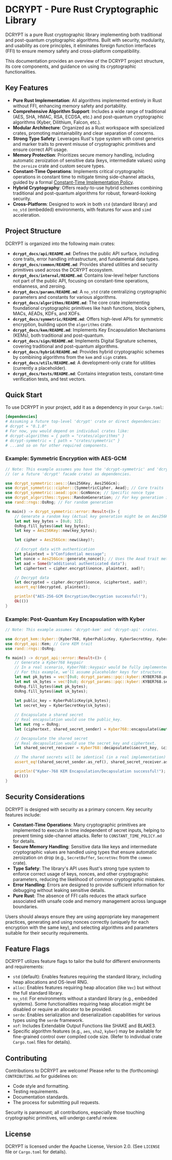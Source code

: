 # DCRYPT - Pure Rust Cryptographic Library

DCRYPT is a pure Rust cryptographic library implementing both traditional and post-quantum cryptographic algorithms. Built with security, modularity, and usability as core principles, it eliminates foreign function interfaces (FFI) to ensure memory safety and cross-platform compatibility.

This documentation provides an overview of the DCRYPT project structure, its core components, and guidance on using its cryptographic functionalities.

## Key Features

-   **Pure Rust Implementation**: All algorithms implemented entirely in Rust without FFI, enhancing memory safety and portability.
-   **Comprehensive Algorithm Support**: Includes a wide range of traditional (AES, SHA, HMAC, RSA, ECDSA, etc.) and post-quantum cryptographic algorithms (Kyber, Dilithium, Falcon, etc.).
-   **Modular Architecture**: Organized as a Rust workspace with specialized crates, promoting maintainability and clear separation of concerns.
-   **Strong Type Safety**: Leverages Rust's type system with const generics and marker traits to prevent misuse of cryptographic primitives and ensure correct API usage.
-   **Memory Protection**: Prioritizes secure memory handling, including automatic zeroization of sensitive data (keys, intermediate values) using the `zeroize` crate and custom secure types.
-   **Constant-Time Operations**: Implements critical cryptographic operations in constant time to mitigate timing side-channel attacks, guided by a formal [Constant-Time Implementation Policy](./CONSTANT_TIME_POLICY.md).
-   **Hybrid Cryptography**: Offers ready-to-use hybrid schemes combining traditional and post-quantum algorithms for robust, forward-looking security.
-   **Cross-Platform**: Designed to work in both `std` (standard library) and `no_std` (embedded) environments, with features for `wasm` and `simd` acceleration.

## Project Structure

DCRYPT is organized into the following main crates:

-   **`dcrypt_docs/api/README.md`**: Defines the public API surface, including core traits, error handling infrastructure, and fundamental data types.
-   **`dcrypt_docs/common/README.md`**: Provides shared utilities and security primitives used across the DCRYPT ecosystem.
-   **`dcrypt_docs/internal/README.md`**: Contains low-level helper functions not part of the public API, focusing on constant-time operations, endianness, and zeroing.
-   **`dcrypt_docs/params/README.md`**: A `no_std` crate centralizing cryptographic parameters and constants for various algorithms.
-   **`dcrypt_docs/algorithms/README.md`**: The core crate implementing foundational cryptographic primitives like hash functions, block ciphers, MACs, AEADs, KDFs, and XOFs.
-   **`dcrypt_docs/symmetric/README.md`**: Offers high-level APIs for symmetric encryption, building upon the `algorithms` crate.
-   **`dcrypt_docs/kem/README.md`**: Implements Key Encapsulation Mechanisms (KEMs), both traditional and post-quantum.
-   **`dcrypt_docs/sign/README.md`**: Implements Digital Signature schemes, covering traditional and post-quantum algorithms.
-   **`dcrypt_docs/hybrid/README.md`**: Provides hybrid cryptographic schemes by combining algorithms from the `kem` and `sign` crates.
-   **`dcrypt_docs/utils/README.md`**: A development-only crate for utilities (currently a placeholder).
-   **`dcrypt_docs/tests/README.md`**: Contains integration tests, constant-time verification tests, and test vectors.

## Quick Start

To use DCRYPT in your project, add it as a dependency in your `Cargo.toml`:

```toml
[dependencies]
# Assuming a future top-level 'dcrypt' crate or direct dependencies:
# dcrypt = "0.1.0"
# For now, you would depend on individual crates like:
# dcrypt-algorithms = { path = "crates/algorithms" }
# dcrypt-symmetric = { path = "crates/symmetric" }
# ...and so on for other required components.
```

### Example: Symmetric Encryption with AES-GCM

```rust
// Note: This example assumes you have the 'dcrypt-symmetric' and 'dcrypt-algorithms'
// (or a future 'dcrypt' facade crate) as dependencies.

use dcrypt_symmetric::aes::{Aes256Key, Aes256Gcm};
use dcrypt_symmetric::cipher::{SymmetricCipher, Aead}; // Core traits
use dcrypt_symmetric::aead::gcm::GcmNonce; // Specific nonce type
use dcrypt_algorithms::types::RandomGeneration; // For key generation if not directly on key type
use rand::rngs::OsRng; // For random generation

fn main() -> dcrypt_symmetric::error::Result<()> {
    // Generate a random key (Actual key generation might be on Aes256Key itself)
    let mut key_bytes = [0u8; 32];
    OsRng.fill_bytes(&mut key_bytes);
    let key = Aes256Key::new(key_bytes);

    let cipher = Aes256Gcm::new(&key)?;

    // Encrypt data with authentication
    let plaintext = b"Confidential message";
    let nonce = Aes256Gcm::generate_nonce(); // Uses the Aead trait method
    let aad = Some(b"additional authenticated data");
    let ciphertext = cipher.encrypt(&nonce, plaintext, aad)?;

    // Decrypt data
    let decrypted = cipher.decrypt(&nonce, &ciphertext, aad)?;
    assert_eq!(decrypted, plaintext);

    println!("AES-256-GCM Encryption/Decryption successful!");
    Ok(())
}
```

### Example: Post-Quantum Key Encapsulation with Kyber

```rust
// Note: This example assumes 'dcrypt-kem' and 'dcrypt-api' crates.

use dcrypt_kem::kyber::{Kyber768, KyberPublicKey, KyberSecretKey, KyberCiphertext, KyberSharedSecret};
use dcrypt_api::Kem; // Core KEM trait
use rand::rngs::OsRng;

fn main() -> dcrypt_api::error::Result<()> {
    // Generate a Kyber768 keypair
    // In a real scenario, Kyber768::keypair would be fully implemented.
    // For this example, we'll assume placeholder keys for structure.
    let mut pk_bytes = vec![0u8; dcrypt_params::pqc::kyber::KYBER768.public_key_size];
    let mut sk_bytes = vec![0u8; dcrypt_params::pqc::kyber::KYBER768.secret_key_size];
    OsRng.fill_bytes(&mut pk_bytes);
    OsRng.fill_bytes(&mut sk_bytes);
    
    let public_key = KyberPublicKey(pk_bytes);
    let secret_key = KyberSecretKey(sk_bytes);

    // Encapsulate a shared secret
    // Real encapsulation would use the public_key.
    let mut rng = OsRng;
    let (ciphertext, shared_secret_sender) = Kyber768::encapsulate(&mut rng, &public_key)?;

    // Decapsulate the shared secret
    // Real decapsulation would use the secret_key and ciphertext.
    let shared_secret_receiver = Kyber768::decapsulate(&secret_key, &ciphertext)?;

    // The shared secrets will be identical (in a real implementation)
    assert_eq!(shared_secret_sender.as_ref(), shared_secret_receiver.as_ref());

    println!("Kyber-768 KEM Encapsulation/Decapsulation successful!");
    Ok(())
}
```

## Security Considerations

DCRYPT is designed with security as a primary concern. Key security features include:

-   **Constant-Time Operations**: Many cryptographic primitives are implemented to execute in time independent of secret inputs, helping to prevent timing side-channel attacks. Refer to `CONSTANT_TIME_POLICY.md` for details.
-   **Secure Memory Handling**: Sensitive data like keys and intermediate cryptographic values are handled using types that ensure automatic zeroization on drop (e.g., `SecretBuffer`, `SecretVec` from the `common` crate).
-   **Type Safety**: The library's API uses Rust's strong type system to enforce correct usage of keys, nonces, and other cryptographic parameters, reducing the likelihood of common cryptographic mistakes.
-   **Error Handling**: Errors are designed to provide sufficient information for debugging without leaking sensitive details.
-   **Pure Rust**: The absence of FFI calls reduces the attack surface associated with unsafe code and memory management across language boundaries.

Users should always ensure they are using appropriate key management practices, generating and using nonces correctly (uniquely for each encryption with the same key), and selecting algorithms and parameters suitable for their security requirements.

## Feature Flags

DCRYPT utilizes feature flags to tailor the build for different environments and requirements:

-   `std` (default): Enables features requiring the standard library, including heap allocations and OS-level RNG.
-   `alloc`: Enables features requiring heap allocation (like `Vec`) but without the full standard library.
-   `no_std`: For environments without a standard library (e.g., embedded systems). Some functionalities requiring heap allocation might be disabled or require an allocator to be provided.
-   `serde`: Enables serialization and deserialization capabilities for various types using the `serde` framework.
-   `xof`: Includes Extendable Output Functions like SHAKE and BLAKE3.
-   Specific algorithm features (e.g., `aes`, `sha2`, `kyber`) may be available for fine-grained control over compiled code size. (Refer to individual crate `Cargo.toml` files for details).

## Contributing

Contributions to DCRYPT are welcome! Please refer to the (forthcoming) `CONTRIBUTING.md` for guidelines on:

-   Code style and formatting.
-   Testing requirements.
-   Documentation standards.
-   The process for submitting pull requests.

Security is paramount; all contributions, especially those touching cryptographic primitives, will undergo careful review.

## License

DCRYPT is licensed under the Apache License, Version 2.0. (See `LICENSE` file or `Cargo.toml` for details).